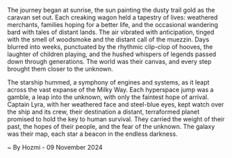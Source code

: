 
The journey began at sunrise, the sun painting the dusty trail gold as the caravan set out. Each creaking wagon held a tapestry of lives: weathered merchants, families hoping for a better life, and the occasional wandering bard with tales of distant lands. The air vibrated with anticipation, tinged with the smell of woodsmoke and the distant call of the muezzin. Days blurred into weeks, punctuated by the rhythmic clip-clop of hooves, the laughter of children playing, and the hushed whispers of legends passed down through generations.  The world was their canvas, and every step brought them closer to the unknown.

The starship hummed, a symphony of engines and systems, as it leapt across the vast expanse of the Milky Way.  Each hyperspace jump was a gamble, a leap into the unknown, with only the faintest hope of arrival.  Captain Lyra, with her weathered face and steel-blue eyes, kept watch over the ship and its crew, their destination a distant, terraformed planet promised to hold the key to human survival.  They carried the weight of their past, the hopes of their people, and the fear of the unknown.  The galaxy was their map, each star a beacon in the endless darkness. 

~ By Hozmi - 09 November 2024
